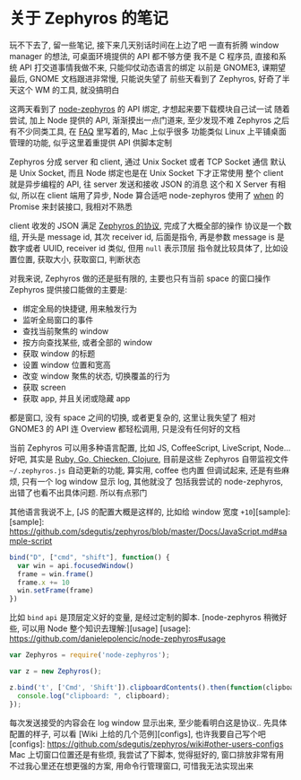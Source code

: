 
关于 Zephyros 的笔记
======

玩不下去了, 留一些笔记, 接下来几天别话时间在上边了吧
一直有折腾 window manager 的想法, 可桌面环境提供的 API 都不够方便
我不是 C 程序员, 直接和系统 API 打交道事情我做不来, 只能仰仗动态语言的绑定
以前是 GNOME3, 课期望最后, GNOME 文档跟进非常慢, 只能说失望了
前些天看到了 Zephyros, 好奇了半天这个 WM 的工具, 就没搞明白

这两天看到了 [node-zephyros][node] 的 API 绑定, 才想起来要下载模块自己试一试
随着尝试, 加上 Node 提供的 API, 渐渐摸出一点门道来, 至少发现不难
Zephyros 之后有不少同类工具, 在 [FAQ][faq] 里写着的, Mac 上似乎很多
功能类似 Linux 上平铺桌面管理的功能, 似乎这里着重提供 API 供脚本定制

Zephyros 分成 server 和 client, 通过 Unix Socket 或者 TCP Socket 通信
默认是 Unix Socket, 而且 Node 绑定也是在 Unix Socket 下才正常使用
整个 client 就是异步编程的 API, 往 server 发送和接收 JSON 的消息
这个和 X Server 有相似, 所以在 client 端用了异步, Node 算合适吧
node-zephyros 使用了 [when][when] 的 Promise 来封装接口, 我相对不熟悉

client 收发的 JSON 满足 [Zephyros 的协议][protocol], 完成了大概全部的操作
协议是一个数组, 开头是 message id, 其次 receiver id, 后面是指令, 再是参数
message is 是数字或者 UUID, receiver id 类似, 但用 `null` 表示顶层
指令就比较具体了, 比如设置位置, 获取大小, 获取窗口, 判断状态

[node]: https://github.com/danielepolencic/node-zephyros
[protocol]: https://github.com/sdegutis/zephyros/blob/master/Docs/Protocol.md
[faq]: https://github.com/sdegutis/zephyros#frequently-asked-questions
[when]: https://github.com/cujojs/when/blob/master/docs/api.md#api

对我来说, Zephyros 做的还是挺有限的, 主要也只有当前 space 的窗口操作
Zephyros 提供接口能做的主要是:

* 绑定全局的快捷键, 用来触发行为
* 监听全局窗口的事件
* 查找当前聚焦的 window
* 按方向查找某些, 或者全部的 window
* 获取 window 的标题
* 设置 window 位置和宽高
* 改变 window 聚焦的状态, 切换覆盖的行为
* 获取 screen
* 获取 app, 并且关闭或隐藏 app

都是窗口, 没有 space 之间的切换, 或者更复杂的, 这里让我失望了
相对 GNOME3 的 API 连 Overview 都轻松调用, 只是没有任何好的文档

当前 Zephyros 可以用多种语言配置, 比如 JS, CoffeeScript, LiveScript, Node...
好吧, 其实是 [Ruby, Go, Chiecken, Clojure][langs], 目前是这些
Zephyros 自带监视文件 `~/.zephyros.js` 自动更新的功能, 算实用, coffee 也内置
但调试起来, 还是有些麻烦, 只有一个 log window 显示 log, 其他就没了
包括我尝试的 node-zephyros, 出错了也看不出具体问题. 所以有点邪门

[langs]: https://github.com/sdegutis/zephyros#some-languages-you-can-use

其他语言我说不上, [JS 的配置大概是这样的, 比如给 window 宽度 `+10`][sample]:
[sample]: https://github.com/sdegutis/zephyros/blob/master/Docs/JavaScript.md#sample-script

```js
bind("D", ["cmd", "shift"], function() {
  var win = api.focusedWindow()
  frame = win.frame()
  frame.x += 10
  win.setFrame(frame)
})
```

比如 `bind` `api` 是顶层定义好的变量, 是经过定制的脚本.
[node-zephyros 稍微好些, 可以用 Node 整个知识去理解:][usage]
[usage]: https://github.com/danielepolencic/node-zephyros#usage

```js
var Zephyros = require('node-zephyros');

var z = new Zephyros();

z.bind('t', ['Cmd', 'Shift']).clipboardContents().then(function(clipboard){
  console.log("clipboard: ", clipboard);
});
```

每次发送接受的内容会在 log window 显示出来, 至少能看明白这是协议..
先具体配置的样子, 可以看 [Wiki 上给的几个范例][configs], 也许我要自己写个吧
[configs]: https://github.com/sdegutis/zephyros/wiki#other-users-configs
Mac 上切窗口位置还是有些烦, 我尝试了下脚本, 觉得挺好的, 窗口排放非常有用
不过我心里还在想更强的方案, 用命令行管理窗口, 可惜我无法实现出来